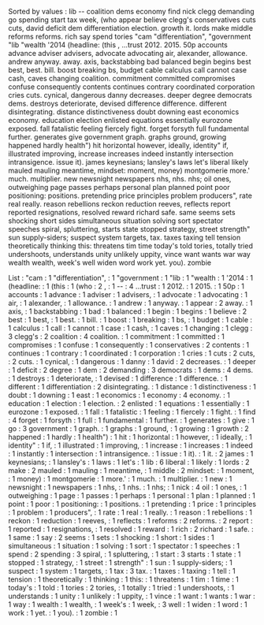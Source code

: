 Sorted by values :
lib -- coalition dems economy find nick clegg demanding go spending start tax week, (who appear believe clegg's conservatives cuts cuts, david deficit dem differentiation election. growth it. lords make middle reforms reforms. rich say spend tories "cam "differentiation", "government "lib "wealth '2014 (headline: (this , ...trust 2012. 2015. 50p accounts advance adviser advisers, advocate advocating air, alexander, allowance. andrew anyway. away. axis, backstabbing bad balanced begin begins best best, best. bill. boost breaking bs, budget cable calculus call cannot case cash, caves changing coalition. commitment committed compromises confuse consequently contents continues contrary coordinated corporation cries cuts. cynical, dangerous danny decreases. deeper degree democrats dems. destroys deteriorate, devised difference difference. different disintegrating. distance distinctiveness doubt downing east economics economy. education election enlisted equations essentially eurozone exposed. fall fatalistic feeling fiercely fight. forget forsyth full fundamental further. generates give government graph. graphs ground, growing happened hardly health") hit horizontal however, ideally, identity" if, illustrated improving, increase increases indeed instantly intersection intransigence. issue it). james keynesians; lansley's laws let's liberal likely mauled mauling meantime, mindset: moment, money) montgomerie more.' much. multiplier. new newsnight newspapers nhs, nhs. nhs; oil ones, outweighing page passes perhaps personal plan planned point poor positioning: positions. pretending price principles problem producers", rate real really. reason rebellions reckon reduction reeves, reflects report reported resignations, resolved reward richard safe. same seems sets shocking short sides simultaneous situation solving sort spectator speeches spiral, spluttering, starts state stopped strategy, street strength" sun supply-siders; suspect system targets, tax. taxes taxing tell tension theoretically thinking this: threatens tim time today's told tories, totally tried undershoots, understands unity unlikely uppity, vince want wants war way wealth wealth, week's well widen word work yet. you). zombie 

List :
"cam : 1
"differentiation", : 1
"government : 1
"lib : 1
"wealth : 1
'2014 : 1
(headline: : 1
(this : 1
(who : 2
, : 1
-- : 4
...trust : 1
2012. : 1
2015. : 1
50p : 1
accounts : 1
advance : 1
adviser : 1
advisers, : 1
advocate : 1
advocating : 1
air, : 1
alexander, : 1
allowance. : 1
andrew : 1
anyway. : 1
appear : 2
away. : 1
axis, : 1
backstabbing : 1
bad : 1
balanced : 1
begin : 1
begins : 1
believe : 2
best : 1
best, : 1
best. : 1
bill. : 1
boost : 1
breaking : 1
bs, : 1
budget : 1
cable : 1
calculus : 1
call : 1
cannot : 1
case : 1
cash, : 1
caves : 1
changing : 1
clegg : 3
clegg's : 2
coalition : 4
coalition. : 1
commitment : 1
committed : 1
compromises : 1
confuse : 1
consequently : 1
conservatives : 2
contents : 1
continues : 1
contrary : 1
coordinated : 1
corporation : 1
cries : 1
cuts : 2
cuts, : 2
cuts. : 1
cynical, : 1
dangerous : 1
danny : 1
david : 2
decreases. : 1
deeper : 1
deficit : 2
degree : 1
dem : 2
demanding : 3
democrats : 1
dems : 4
dems. : 1
destroys : 1
deteriorate, : 1
devised : 1
difference : 1
difference. : 1
different : 1
differentiation : 2
disintegrating. : 1
distance : 1
distinctiveness : 1
doubt : 1
downing : 1
east : 1
economics : 1
economy : 4
economy. : 1
education : 1
election : 1
election. : 2
enlisted : 1
equations : 1
essentially : 1
eurozone : 1
exposed. : 1
fall : 1
fatalistic : 1
feeling : 1
fiercely : 1
fight. : 1
find : 4
forget : 1
forsyth : 1
full : 1
fundamental : 1
further. : 1
generates : 1
give : 1
go : 3
government : 1
graph. : 1
graphs : 1
ground, : 1
growing : 1
growth : 2
happened : 1
hardly : 1
health") : 1
hit : 1
horizontal : 1
however, : 1
ideally, : 1
identity" : 1
if, : 1
illustrated : 1
improving, : 1
increase : 1
increases : 1
indeed : 1
instantly : 1
intersection : 1
intransigence. : 1
issue : 1
it). : 1
it. : 2
james : 1
keynesians; : 1
lansley's : 1
laws : 1
let's : 1
lib : 6
liberal : 1
likely : 1
lords : 2
make : 2
mauled : 1
mauling : 1
meantime, : 1
middle : 2
mindset: : 1
moment, : 1
money) : 1
montgomerie : 1
more.' : 1
much. : 1
multiplier. : 1
new : 1
newsnight : 1
newspapers : 1
nhs, : 1
nhs. : 1
nhs; : 1
nick : 4
oil : 1
ones, : 1
outweighing : 1
page : 1
passes : 1
perhaps : 1
personal : 1
plan : 1
planned : 1
point : 1
poor : 1
positioning: : 1
positions. : 1
pretending : 1
price : 1
principles : 1
problem : 1
producers", : 1
rate : 1
real : 1
really. : 1
reason : 1
rebellions : 1
reckon : 1
reduction : 1
reeves, : 1
reflects : 1
reforms : 2
reforms. : 2
report : 1
reported : 1
resignations, : 1
resolved : 1
reward : 1
rich : 2
richard : 1
safe. : 1
same : 1
say : 2
seems : 1
sets : 1
shocking : 1
short : 1
sides : 1
simultaneous : 1
situation : 1
solving : 1
sort : 1
spectator : 1
speeches : 1
spend : 2
spending : 3
spiral, : 1
spluttering, : 1
start : 3
starts : 1
state : 1
stopped : 1
strategy, : 1
street : 1
strength" : 1
sun : 1
supply-siders; : 1
suspect : 1
system : 1
targets, : 1
tax : 3
tax. : 1
taxes : 1
taxing : 1
tell : 1
tension : 1
theoretically : 1
thinking : 1
this: : 1
threatens : 1
tim : 1
time : 1
today's : 1
told : 1
tories : 2
tories, : 1
totally : 1
tried : 1
undershoots, : 1
understands : 1
unity : 1
unlikely : 1
uppity, : 1
vince : 1
want : 1
wants : 1
war : 1
way : 1
wealth : 1
wealth, : 1
week's : 1
week, : 3
well : 1
widen : 1
word : 1
work : 1
yet. : 1
you). : 1
zombie : 1
